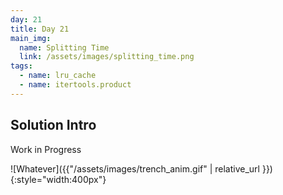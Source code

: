 ```yaml
---
day: 21
title: Day 21
main_img:
  name: Splitting Time
  link: /assets/images/splitting_time.png
tags: 
  - name: lru_cache
  - name: itertools.product
---
```

## Solution Intro

Work in Progress

![Whatever]({{"/assets/images/trench_anim.gif" | relative_url }}){:style="width:400px"}